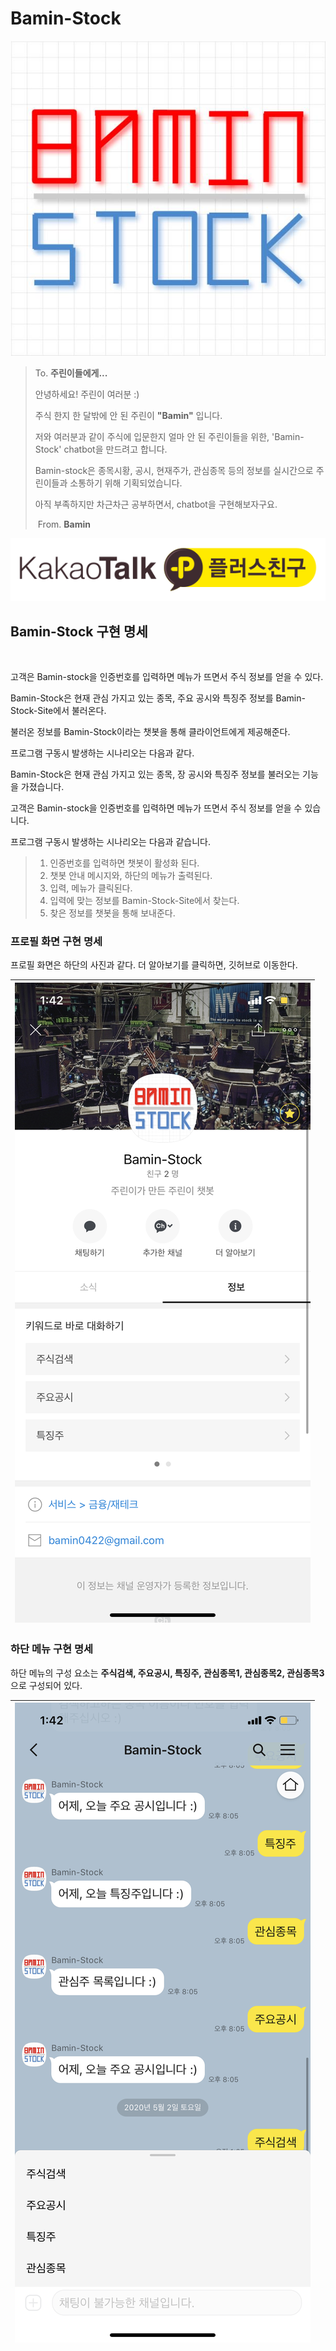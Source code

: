 # Bamin-Stock


 

![](/image/baminstock.jpg)


> To. **주린이들에게...**
>
> 
>
> 안녕하세요! 주린이 여러분 :)
>
> 주식 한지 한 달밖에 안 된 주린이 **"Bamin"** 입니다.
>
> 저와 여러분과 같이 주식에 입문한지 얼마 안 된 주린이들을 위한, 'Bamin-Stock'  chatbot을 만드려고 합니다. 
>
> Bamin-stock은 종목시황, 공시, 현재주가, 관심종목 등의 정보를 실시간으로 주린이들과 소통하기 위해 기획되었습니다.
>
> 아직 부족하지만 차근차근 공부하면서, chatbot을 구현해보자구요.
> 																			
>
> ​																											      		                                        From.  **Bamin**



[![thumbnail](/image/plusfriend.png)](http://pf.kakao.com/_xircaxb)






## Bamin-Stock 구현 명세
<br/>

고객은 Bamin-stock을 인증번호를 입력하면 메뉴가 뜨면서 주식 정보를 얻을 수 있다.



Bamin-Stock은 현재 관심 가지고 있는 종목, 주요 공시와 특징주 정보를 Bamin-Stock-Site에서 불러온다.

불러온 정보를 Bamin-Stock이라는 챗봇을 통해 클라이언트에게 제공해준다.



프로그램 구동시 발생하는 시나리오는 다음과 같다.

Bamin-Stock은 현재 관심 가지고 있는 종목, 장 공시와 특징주 정보를 불러오는 기능을 가졌습니다.

고객은 Bamin-stock을 인증번호를 입력하면 메뉴가 뜨면서 주식 정보를 얻을 수 있습니다.



프로그램 구동시 발생하는 시나리오는 다음과 같습니다.


> 1. 인증번호를 입력하면 챗봇이 활성화 된다.
> 2. 챗봇 안내 메시지와, 하단의 메뉴가 출력된다.
> 3. 입력, 메뉴가 클릭된다.
> 4. 입력에 맞는 정보를 Bamin-Stock-Site에서 찾는다.
> 5. 찾은 정보를 챗봇을 통해 보내준다.

### 프로필 화면 구현 명세

프로필 화면은 하단의 사진과 같다.  더 알아보기를 클릭하면, 깃허브로 이동한다.

| ![](/image/Bamin-Stock02.png) |
| ------------------------------------------------------------ |





### 하단 메뉴 구현 명세

 하단 메뉴의 구성 요소는 **주식검색, 주요공시, 특징주, 관심종목1, 관심종목2, 관심종목3** 으로 구성되어 있다.

| ![](/image/Bamin-Stock03.png) |
| ------------------------------------------------------------ |

